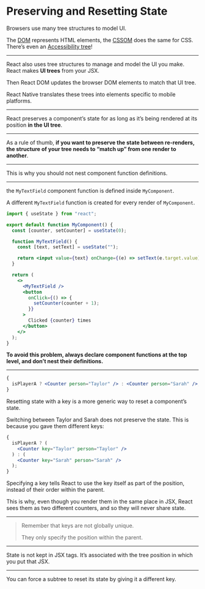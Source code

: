 # Preserving and Resetting State

Browsers use many tree structures to model UI.

The [DOM](https://developer.mozilla.org/en-US/docs/Web/API/Document_Object_Model/Introduction) represents HTML elements, the [CSSOM](https://developer.mozilla.org/en-US/docs/Web/API/CSS_Object_Model) does the same for CSS. There’s even an [Accessibility tree](https://developer.mozilla.org/en-US/docs/Glossary/Accessibility_tree)!

---

React also uses tree structures to manage and model the UI you make. React makes **UI trees** from your JSX.

Then React DOM updates the browser DOM elements to match that UI tree.

React Native translates these trees into elements specific to mobile platforms.

---

React preserves a component’s state for as long as it’s being rendered at its position **in the UI tree**.

---

As a rule of thumb, **if you want to preserve the state between re-renders, the structure of your tree needs to “match up” from one render to another**.

---

This is why you should not nest component function definitions.

---

the `MyTextField` component function is defined inside `MyComponent`.

A different `MyTextField` function is created for every render of `MyComponent`.

```jsx
import { useState } from "react";

export default function MyComponent() {
  const [counter, setCounter] = useState(0);

  function MyTextField() {
    const [text, setText] = useState("");

    return <input value={text} onChange={(e) => setText(e.target.value)} />;
  }

  return (
    <>
      <MyTextField />
      <button
        onClick={() => {
          setCounter(counter + 1);
        }}
      >
        Clicked {counter} times
      </button>
    </>
  );
}
```

**To avoid this problem, always declare component functions at the top level, and don’t nest their definitions.**

---

```jsx
{
  isPlayerA ? <Counter person="Taylor" /> : <Counter person="Sarah" />;
}
```

Resetting state with a key is a more generic way to reset a component’s state.

Switching between Taylor and Sarah does not preserve the state. This is because you gave them different keys:

```jsx
{
  isPlayerA ? (
    <Counter key="Taylor" person="Taylor" />
  ) : (
    <Counter key="Sarah" person="Sarah" />
  );
}
```

Specifying a key tells React to use the key itself as part of the position, instead of their order within the parent.

This is why, even though you render them in the same place in JSX, React sees them as two different counters, and so they will never share state.

---

> Remember that keys are not globally unique.
>
> They only specify the position within the parent.

---

State is not kept in JSX tags. It’s associated with the tree position in which you put that JSX.

---

You can force a subtree to reset its state by giving it a different key.

